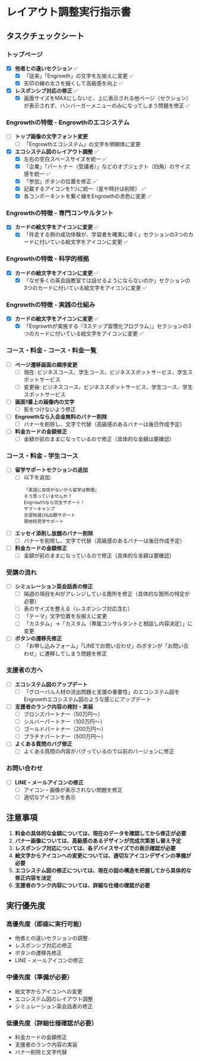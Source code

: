 # レイアウト調整実行指示書

## タスクチェックシート

### トップページ
- [x] **他者との違いセクション** ✅
  - [x] 「従来」「Engrowth」の文字を左揃えに変更 ✅
  - [x] 矢印の線の太さを細くして高級感を向上 ✅
- [x] **レスポンシブ対応の修正** ✅
  - [x] 画面サイズをMAXにしないと、上に表示される他ページ（セクション）が表示されず、ハンバーガーメニューのみになってしまう問題を修正 ✅

### Engrowthの特徴 - Engrowthのエコシステム
- [ ] **トップ画像の文字フォント変更**
  - [ ] 「Engrowthエコシステム」の文字を明朝体に変更
- [x] **エコシステム図のレイアウト調整** ✅
  - [x] 左右の空白スペースサイズを統一 ✅
  - [x] 「企業」「パートナー（受講者）」などのオブジェクト（四角）のサイズ感を統一 ✅
  - [x] 「参加」ボタンの位置を修正 ✅
  - [x] 記載するアイコンを1つに統一（星や時計は削除） ✅
  - [x] 各コンポーネントを繋ぐ線をEngrowthの赤色に変更 ✅

### Engrowthの特徴 - 専門コンサルタント
- [x] **カードの絵文字をアイコンに変更** ✅
  - [x] 「伴走する側の成功体験が、学習者を確実に導く」セクションの3つのカードに付いている絵文字をアイコンに変更 ✅

### Engrowthの特徴 - 科学的根拠
- [x] **カードの絵文字をアイコンに変更** ✅
  - [x] 「なぜ多くの英会話教室では話せるようにならないのか」セクションの3つのカードに付いている絵文字をアイコンに変更 ✅

### Engrowthの特徴 - 実践の仕組み
- [x] **カードの絵文字をアイコンに変更** ✅
  - [x] 「Engrowthが実施する『3ステップ習慣化プログラム』」セクションの3つのカードに付いている絵文字をアイコンに変更 ✅

### コース・料金 - コース・料金一覧
- [ ] **ページ遷移画面の順序変更**
  - [ ] 現在: ビジネスコース、学生コース、ビジネススポットサービス、学生スポットサービス
  - [ ] 変更後: ビジネスコース、ビジネススポットサービス、学生コース、学生スポットサービス
- [ ] **画面1番上の画像内の文字**
  - [ ] 影をつけないよう修正
- [ ] **Engrowthなら入会金無料のバナー削除**
  - [ ] バナーを削除し、文字で代替（高級感のあるバナーは後日作成予定）
- [ ] **料金カードの金額修正**
  - [ ] 金額が前のままになっているので修正（具体的な金額は要確認）

### コース・料金 - 学生コース
- [ ] **留学サポートセクションの追加**
  - [ ] 以下を追加:
    ```
    「英語に自信がないから留学は無理」
    そう思っていませんか？
    Engrowthなら完全サポート！
    サマーキャンプ
    志望校選び&出願サポート
    現地校見学サポート
    ```
- [ ] **エッセイ添削し放題のバナー削除**
  - [ ] バナーを削除し、文字で代替（高級感のあるバナーは後日作成予定）
- [ ] **料金カードの金額修正**
  - [ ] 金額が前のままになっているので修正（具体的な金額は要確認）

### 受講の流れ
- [ ] **シミュレーション英会話表の修正**
  - [ ] 隔週の項目をAIがアレンジしている箇所を修正（具体的な箇所の特定が必要）
  - [ ] 表のサイズを整える（レスポンシブ対応含む）
  - [ ] 「テーマ」文字位置を左揃えに変更
  - [ ] 「カスタム」→「カスタム（専属コンサルタントと相談し内容決定）」に変更
- [ ] **ボタンの遷移先修正**
  - [ ] 「お申し込みフォーム」「LINEでお問い合わせ」のボタンが「お問い合わせ」に遷移してしまう問題を修正

### 支援者の方へ
- [ ] **エコシステム図のアップデート**
  - [ ] 「グローバル人材の流出問題と支援の重要性」のエコシステム図をEngrowthエコシステム図のような感じにアップデート
- [ ] **支援者のランク内容の検討・実装**
  - [ ] ブロンズパートナー（50万円〜）
  - [ ] シルバーパートナー（100万円〜）
  - [ ] ゴールドパートナー（200万円〜）
  - [ ] プラチナパートナー（500万円〜）
- [ ] **よくある質問のバグ修正**
  - [ ] よくある質問の内容がバグっているので以前のバージョンに修正

### お問い合わせ
- [ ] **LINE・メールアイコンの修正**
  - [ ] アイコン・画像が表示されない問題を修正
  - [ ] 適切なアイコンを表示

## 注意事項

1. **料金の具体的な金額については、現在のデータを確認してから修正が必要**
2. **バナー画像については、高級感のあるデザインが完成次第差し替え予定**
3. **レスポンシブ対応については、各デバイスサイズでの表示確認が必要**
4. **絵文字からアイコンへの変更については、適切なアイコンデザインの準備が必要**
5. **エコシステム図の修正については、現在の図の構造を把握してから具体的な修正内容を決定**
6. **支援者のランク内容については、詳細な仕様の確認が必要**

## 実行優先度

### 高優先度（即座に実行可能）
- 他者との違いセクションの調整
- レスポンシブ対応の修正
- ボタンの遷移先修正
- LINE・メールアイコンの修正

### 中優先度（準備が必要）
- 絵文字からアイコンへの変更
- エコシステム図のレイアウト調整
- シミュレーション英会話表の修正

### 低優先度（詳細仕様確認が必要）
- 料金カードの金額修正
- 支援者のランク内容の実装
- バナー削除と文字代替
